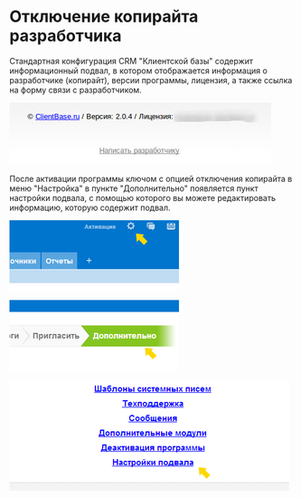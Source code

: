 # Отключение копирайта разработчика

Стандартная конфигурация CRM "Клиентской базы" содержит информационный подвал, в котором отображается информация о разработчике (копирайт), версии программы, лицензия, а также ссылка на форму связи с разработчиком.

![Пример копирайта](./other_settings_exam01.png)

После активации программы ключом с опцией отключения копирайта в меню "Настройка" в пункте "Дополнительно" появляется пункт настройки подвала, с помощью которого вы можете редактировать информацию, которую содержит подвал.

![](./other_settings_exam02.png)

![](./other_settings_exam03.png)

![](./other_settings_exam04.png)
